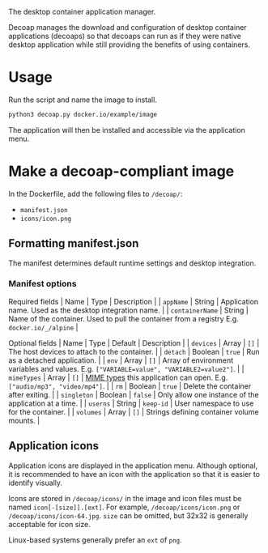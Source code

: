 The desktop container application manager.

Decoap manages the download and configuration of desktop container applications (decoaps) so that decoaps can run as if they were native desktop application while still providing the benefits of using containers.

# Usage

Run the script and name the image to install.

```bash
python3 decoap.py docker.io/example/image
```

The application will then be installed and accessible via the application menu.

# Make a decoap-compliant image

In the Dockerfile, add the following files to `/decoap/`:
* `manifest.json`
* `icons/icon.png`

## Formatting manifest.json

The manifest determines default runtime settings and desktop integration.

### Manifest options

Required fields
| Name      | Type | Description |
| `appName` | String | Application name. Used as the desktop integration name. |
| `containerName` | String | Name of the container. Used to pull the container from a registry E.g. `docker.io/_/alpine` |

Optional fields
| Name | Type | Default | Description |
| `devices` | Array | `[]` | The host devices to attach to the container. |
| `detach` | Boolean | `true` | Run as a detached application. |
| `env` | Array | `[]` | Array of environment variables and values. E.g. `["VARIABLE=value", "VARIABLE2=value2"]`. |
| `mimeTypes` | Array | `[]` | [MIME types](https://en.wikipedia.org/wiki/Media_type) this application can open. E.g. `["audio/mp3", "video/mp4"]`. |
| `rm` | Boolean | `true` | Delete the container after exiting. |
| `singleton` | Boolean | `false` | Only allow one instance of the application at a time. |
| `userns` | String | `keep-id` | User namespace to use for the container. |
| `volumes` | Array | `[]` | Strings defining container volume mounts. |

## Application icons

Application icons are displayed in the application menu.
Although optional, it is recommended to have an icon with the application so that it is easier to identify visually.

Icons are stored in `/decoap/icons/` in the image and icon files must be named `icon[-[size]].[ext]`.
For example, `/decoap/icons/icon.png` or `/decoap/icons/icon-64.jpg`.
`size` can be omitted, but 32x32 is generally acceptable for icon size.

Linux-based systems generally prefer an `ext` of `png`.
